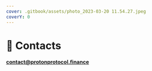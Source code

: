 ```yaml
---
cover: .gitbook/assets/photo_2023-03-20 11.54.27.jpeg
coverY: 0
---
```


# 🔹 Contacts

#### contact@protonprotocol.finance
